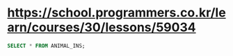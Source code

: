 # https://school.programmers.co.kr/learn/courses/30/lessons/59034

```sql
SELECT * FROM ANIMAL_INS;
```